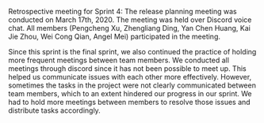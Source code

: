 Retrospective meeting for Sprint 4:
The release planning meeting was conducted on March 17th, 2020. The meeting was held over Discord voice chat.
All members (Pengcheng Xu, Zhengliang Ding, Yan Chen Huang, Kai Jie Zhou, Wei Cong Qian, Angel Mei) participated in the meeting.

Since this sprint is the final sprint, we also continued the practice of holding more frequent meetings between team members. We conducted all meetings through discord since it has not been possible to meet up. This helped us communicate issues with each other more effectively. However, sometimes the tasks in the project were not clearly communicated between team members, which to an extent hindered our progress in our sprint. We had to hold more meetings between members to resolve those issues and distribute tasks accordingly.
